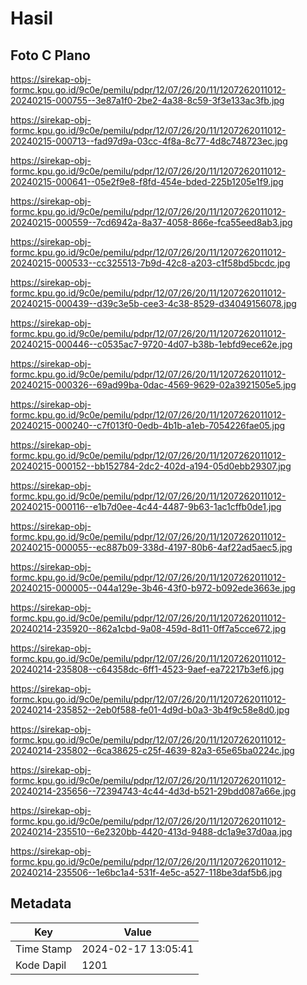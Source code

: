 # Hasil

## Foto C Plano

https://sirekap-obj-formc.kpu.go.id/9c0e/pemilu/pdpr/12/07/26/20/11/1207262011012-20240215-000755--3e87a1f0-2be2-4a38-8c59-3f3e133ac3fb.jpg

https://sirekap-obj-formc.kpu.go.id/9c0e/pemilu/pdpr/12/07/26/20/11/1207262011012-20240215-000713--fad97d9a-03cc-4f8a-8c77-4d8c748723ec.jpg

https://sirekap-obj-formc.kpu.go.id/9c0e/pemilu/pdpr/12/07/26/20/11/1207262011012-20240215-000641--05e2f9e8-f8fd-454e-bded-225b1205e1f9.jpg

https://sirekap-obj-formc.kpu.go.id/9c0e/pemilu/pdpr/12/07/26/20/11/1207262011012-20240215-000559--7cd6942a-8a37-4058-866e-fca55eed8ab3.jpg

https://sirekap-obj-formc.kpu.go.id/9c0e/pemilu/pdpr/12/07/26/20/11/1207262011012-20240215-000533--cc325513-7b9d-42c8-a203-c1f58bd5bcdc.jpg

https://sirekap-obj-formc.kpu.go.id/9c0e/pemilu/pdpr/12/07/26/20/11/1207262011012-20240215-000439--d39c3e5b-cee3-4c38-8529-d34049156078.jpg

https://sirekap-obj-formc.kpu.go.id/9c0e/pemilu/pdpr/12/07/26/20/11/1207262011012-20240215-000446--c0535ac7-9720-4d07-b38b-1ebfd9ece62e.jpg

https://sirekap-obj-formc.kpu.go.id/9c0e/pemilu/pdpr/12/07/26/20/11/1207262011012-20240215-000326--69ad99ba-0dac-4569-9629-02a3921505e5.jpg

https://sirekap-obj-formc.kpu.go.id/9c0e/pemilu/pdpr/12/07/26/20/11/1207262011012-20240215-000240--c7f013f0-0edb-4b1b-a1eb-7054226fae05.jpg

https://sirekap-obj-formc.kpu.go.id/9c0e/pemilu/pdpr/12/07/26/20/11/1207262011012-20240215-000152--bb152784-2dc2-402d-a194-05d0ebb29307.jpg

https://sirekap-obj-formc.kpu.go.id/9c0e/pemilu/pdpr/12/07/26/20/11/1207262011012-20240215-000116--e1b7d0ee-4c44-4487-9b63-1ac1cffb0de1.jpg

https://sirekap-obj-formc.kpu.go.id/9c0e/pemilu/pdpr/12/07/26/20/11/1207262011012-20240215-000055--ec887b09-338d-4197-80b6-4af22ad5aec5.jpg

https://sirekap-obj-formc.kpu.go.id/9c0e/pemilu/pdpr/12/07/26/20/11/1207262011012-20240215-000005--044a129e-3b46-43f0-b972-b092ede3663e.jpg

https://sirekap-obj-formc.kpu.go.id/9c0e/pemilu/pdpr/12/07/26/20/11/1207262011012-20240214-235920--862a1cbd-9a08-459d-8d11-0ff7a5cce672.jpg

https://sirekap-obj-formc.kpu.go.id/9c0e/pemilu/pdpr/12/07/26/20/11/1207262011012-20240214-235808--c64358dc-6ff1-4523-9aef-ea72217b3ef6.jpg

https://sirekap-obj-formc.kpu.go.id/9c0e/pemilu/pdpr/12/07/26/20/11/1207262011012-20240214-235852--2eb0f588-fe01-4d9d-b0a3-3b4f9c58e8d0.jpg

https://sirekap-obj-formc.kpu.go.id/9c0e/pemilu/pdpr/12/07/26/20/11/1207262011012-20240214-235802--6ca38625-c25f-4639-82a3-65e65ba0224c.jpg

https://sirekap-obj-formc.kpu.go.id/9c0e/pemilu/pdpr/12/07/26/20/11/1207262011012-20240214-235656--72394743-4c44-4d3d-b521-29bdd087a66e.jpg

https://sirekap-obj-formc.kpu.go.id/9c0e/pemilu/pdpr/12/07/26/20/11/1207262011012-20240214-235510--6e2320bb-4420-413d-9488-dc1a9e37d0aa.jpg

https://sirekap-obj-formc.kpu.go.id/9c0e/pemilu/pdpr/12/07/26/20/11/1207262011012-20240214-235506--1e6bc1a4-531f-4e5c-a527-118be3daf5b6.jpg


## Metadata

| Key        | Value               |
| ---------- | ------------------- |
| Time Stamp | 2024-02-17 13:05:41 |
| Kode Dapil | 1201                |



